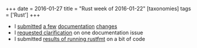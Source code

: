 +++
date = 2016-01-27
title = "Rust week of 2016-01-22"
[taxonomies]
tags = ['Rust']
+++

-   I [submitted][] [a few][] [documentation][] [changes]
-   I [requested clarification] on one documentation issue
-   I submitted [results of running rustfmt] on a bit of code

  [submitted]: https://github.com/rust-lang/rust/pull/31241
  [a few]: https://github.com/rust-lang/rust/pull/31245
  [documentation]: https://github.com/rust-lang/rust/pull/31246
  [changes]: https://github.com/rust-lang/rust/pull/31247
  [requested clarification]: https://github.com/rust-lang/rust/issues/31242
  [results of running rustfmt]: https://github.com/rust-lang/rust/pull/31244
